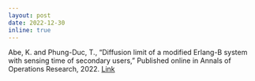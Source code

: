 ```yaml
---
layout: post
date: 2022-12-30
inline: true
---
```


Abe, K. and Phung-Duc, T., “Diffusion limit of a modified Erlang-B system with sensing time of secondary users,” Published online in Annals of Operations Research, 2022. [Link](https://link.springer.com/article/10.1007/s10479-022-05153-w)
